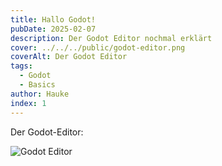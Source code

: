 ```yaml
---
title: Hallo Godot!
pubDate: 2025-02-07
description: Der Godot Editor nochmal erklärt
cover: ../../../public/godot-editor.png
coverAlt: Der Godot Editor
tags:
  - Godot
  - Basics
author: Hauke
index: 1
---
```


Der Godot-Editor:

![Godot Editor](/Godot-Parkour-Guides//editor-colored.png)
